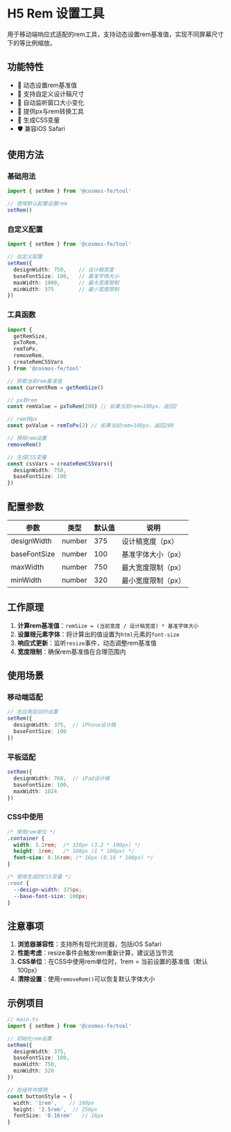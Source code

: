 # H5 Rem 设置工具

用于移动端响应式适配的rem工具，支持动态设置rem基准值，实现不同屏幕尺寸下的等比例缩放。

## 功能特性

- 🎯 动态设置rem基准值
- 📱 支持自定义设计稿尺寸
- 🔄 自动监听窗口大小变化
- 📏 提供px与rem转换工具
- 🎨 生成CSS变量
- 🛡️ 兼容iOS Safari

## 使用方法

### 基础用法

```typescript
import { setRem } from '@cosmos-fe/tool'

// 使用默认配置设置rem
setRem()
```

### 自定义配置

```typescript
import { setRem } from '@cosmos-fe/tool'

// 自定义配置
setRem({
  designWidth: 750,    // 设计稿宽度
  baseFontSize: 100,   // 基准字体大小
  maxWidth: 1000,      // 最大宽度限制
  minWidth: 375        // 最小宽度限制
})
```

### 工具函数

```typescript
import { 
  getRemSize, 
  pxToRem, 
  remToPx, 
  removeRem,
  createRemCSSVars 
} from '@cosmos-fe/tool'

// 获取当前rem基准值
const currentRem = getRemSize()

// px转rem
const remValue = pxToRem(200) // 如果当前rem=100px，返回2

// rem转px
const pxValue = remToPx(2) // 如果当前rem=100px，返回200

// 移除rem设置
removeRem()

// 生成CSS变量
const cssVars = createRemCSSVars({
  designWidth: 750,
  baseFontSize: 100
})
```

## 配置参数

| 参数 | 类型 | 默认值 | 说明 |
|------|------|--------|------|
| designWidth | number | 375 | 设计稿宽度（px） |
| baseFontSize | number | 100 | 基准字体大小（px） |
| maxWidth | number | 750 | 最大宽度限制（px） |
| minWidth | number | 320 | 最小宽度限制（px） |

## 工作原理

1. **计算rem基准值**：`remSize = (当前宽度 / 设计稿宽度) * 基准字体大小`
2. **设置根元素字体**：将计算出的值设置为`html`元素的`font-size`
3. **响应式更新**：监听`resize`事件，动态调整rem基准值
4. **宽度限制**：确保rem基准值在合理范围内

## 使用场景

### 移动端适配

```typescript
// 在应用启动时设置
setRem({
  designWidth: 375,  // iPhone设计稿
  baseFontSize: 100
})
```

### 平板适配

```typescript
setRem({
  designWidth: 768,  // iPad设计稿
  baseFontSize: 100,
  maxWidth: 1024
})
```

### CSS中使用

```css
/* 使用rem单位 */
.container {
  width: 3.2rem;  /* 320px (3.2 * 100px) */
  height: 1rem;   /* 100px (1 * 100px) */
  font-size: 0.16rem; /* 16px (0.16 * 100px) */
}

/* 使用生成的CSS变量 */
:root {
  --design-width: 375px;
  --base-font-size: 100px;
}
```

## 注意事项

1. **浏览器兼容性**：支持所有现代浏览器，包括iOS Safari
2. **性能考虑**：resize事件会触发rem重新计算，建议适当节流
3. **CSS单位**：在CSS中使用rem单位时，1rem = 当前设置的基准值（默认100px）
4. **清除设置**：使用`removeRem()`可以恢复默认字体大小

## 示例项目

```typescript
// main.ts
import { setRem } from '@cosmos-fe/tool'

// 初始化rem设置
setRem({
  designWidth: 375,
  baseFontSize: 100,
  maxWidth: 750,
  minWidth: 320
})

// 在组件中使用
const buttonStyle = {
  width: '1rem',    // 100px
  height: '2.5rem',  // 250px
  fontSize: '0.16rem'   // 16px
}
``` 